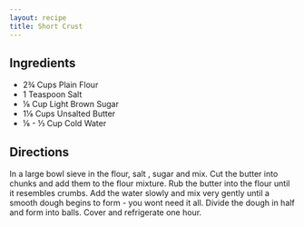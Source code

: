 ```yaml
---
layout: recipe
title: Short Crust
---
```


## Ingredients

* 2¾ Cups Plain Flour
* 1 Teaspoon Salt
* ⅛ Cup Light Brown Sugar
* 1⅛ Cups Unsalted Butter
* ⅛ - ⅓ Cup Cold Water

## Directions

In a large bowl sieve in the flour, salt , sugar and mix. Cut the butter
into chunks and add them to the flour mixture. Rub the butter into the
flour until it resembles crumbs. Add the water slowly and mix very
gently until a smooth dough begins to form - you wont need it all.
Divide the dough in half and form into balls. Cover and refrigerate one
hour.
